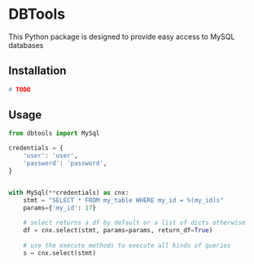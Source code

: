 # DBTools

This Python package is designed to provide easy access to MySQL databases

## Installation

```sh
# TODO
```

## Usage

```python
from dbtools import MySql

credentials = {
    'user': 'user',
    'password': 'password',
}


with MySql(**credentials) as cnx:
    stmt = "SELECT * FROM my_table WHERE my_id = %(my_id)s"
    params={'my_id': 17}
    
    # select returns a df by default or a list of dicts otherwise
    df = cnx.select(stmt, params=params, return_df=True)
    
    # use the execute methods to execute all kinds of queries
    s = cnx.select(stmt)

```

